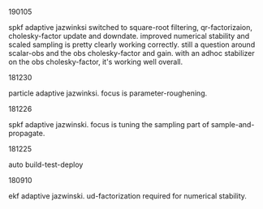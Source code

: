 190105

spkf adaptive jazwinksi switched to square-root filtering, qr-factorizaion, cholesky-factor update and downdate. improved numerical stability and scaled sampling is pretty clearly working correctly. still a question around scalar-obs and the obs cholesky-factor and gain. with an adhoc stabilizer on the obs cholesky-factor, it's working well overall.

181230

particle adaptive jazwinksi. focus is parameter-roughening.

181226

spkf adaptive jazwinski. focus is tuning the sampling part of sample-and-propagate.

181225

auto build-test-deploy

180910

ekf adaptive jazwinski. ud-factorization required for numerical stability.
